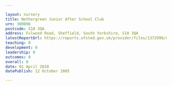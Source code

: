 ```yaml
---

layout: nursery
title: Nethergreen Junior After School Club
urn: 300896
postcode: S10 3QA
address: Fulwood Road, Sheffield, South Yorkshire, S10 3QA
latestReportUrl: https://reports.ofsted.gov.uk/provider/files/1372999/urn/300896.pdf
teaching: 0
development: 0
leadership: 0
outcomes: 0
overall: 0
date: 01 April 2018 
datePublish: 12 October 2005

---
```

